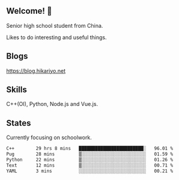 ## Welcome! 👋

Senior high school student from China.

Likes to do interesting and useful things.

## Blogs

https://blog.hikariyo.net

## Skills

C++(OI), Python, Node.js and Vue.js.

## States

Currently focusing on schoolwork.

<!--START_SECTION:waka-->

```txt
C++        29 hrs 8 mins   ████████████████████████░   96.01 %
Pug        28 mins         ▒░░░░░░░░░░░░░░░░░░░░░░░░   01.59 %
Python     22 mins         ▒░░░░░░░░░░░░░░░░░░░░░░░░   01.26 %
Text       12 mins         ▒░░░░░░░░░░░░░░░░░░░░░░░░   00.71 %
YAML       3 mins          ░░░░░░░░░░░░░░░░░░░░░░░░░   00.21 %
```

<!--END_SECTION:waka-->

